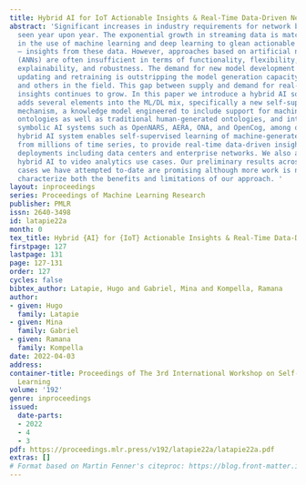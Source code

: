 ```yaml
---
title: Hybrid AI for IoT Actionable Insights & Real-Time Data-Driven Networks
abstract: 'Significant increases in industry requirements for network bandwidth are
  seen year upon year. The exponential growth in streaming data is matched by an increase
  in the use of machine learning and deep learning to glean actionable – ideally real-time
  – insights from these data. However, approaches based on artificial neural networks
  (ANNs) are often insufficient in terms of functionality, flexibility, accuracy,
  explainability, and robustness. The demand for new model development and continual
  updating and retraining is outstripping the model generation capacity of data scientists
  and others in the field. This gap between supply and demand for real-time data driven
  insights continues to grow. In this paper we introduce a hybrid AI solution which
  adds several elements into the ML/DL mix, specifically a new self-supervised learning
  mechanism, a knowledge model engineered to include support for machine generated
  ontologies as well as traditional human-generated ontologies, and interfaces to
  symbolic AI systems such as OpenNARS, AERA, ONA, and OpenCog, among other elements. Our
  hybrid AI system enables self-supervised learning of machine-generated ontologies
  from millions of time series, to provide real-time data-driven insights for large-scale
  deployments including data centers and enterprise networks. We also apply the same
  hybrid AI to video analytics use cases. Our preliminary results across all the use
  cases we have attempted to-date are promising although more work is needed to fully
  characterize both the benefits and limitations of our approach. '
layout: inproceedings
series: Proceedings of Machine Learning Research
publisher: PMLR
issn: 2640-3498
id: latapie22a
month: 0
tex_title: Hybrid {AI} for {IoT} Actionable Insights & Real-Time Data-Driven Networks
firstpage: 127
lastpage: 131
page: 127-131
order: 127
cycles: false
bibtex_author: Latapie, Hugo and Gabriel, Mina and Kompella, Ramana
author:
- given: Hugo
  family: Latapie
- given: Mina
  family: Gabriel
- given: Ramana
  family: Kompella
date: 2022-04-03
address:
container-title: Proceedings of The 3rd International Workshop on Self-Supervised
  Learning
volume: '192'
genre: inproceedings
issued:
  date-parts:
  - 2022
  - 4
  - 3
pdf: https://proceedings.mlr.press/v192/latapie22a/latapie22a.pdf
extras: []
# Format based on Martin Fenner's citeproc: https://blog.front-matter.io/posts/citeproc-yaml-for-bibliographies/
---
```

